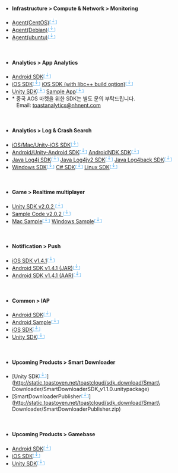 <style>
.content-container ul {padding:0;margin:0;display:inline-block;width:39%;max-height:150px;vertical-align:top;margin-right:8%;margin-bottom: 40px;}
.content-container p {display:none;}
.content-container ul>li {line-height:20px;padding-left:17px; margin-left:0;background:none;}
.content-container a {padding-right: 10px;}
.content-container img {margin: -5px 0 0 4px; width:4%; vertical-align: middle; margin-top: -5px;}
.content-container h4 {margin-top:0;padding-top:0;}
</style>


+ #### Infrastructure > Compute & Network > Monitoring
- [Agent(CentOS)![inline-img-download](./download.png)](http://static.toastoven.net/toastcloud/sdk_download/monitor/tcc/agent-centos-0.0.2.tgz)
- [Agent(Debian)![inline-img-download](./download.png)](http://static.toastoven.net/toastcloud/sdk_download/monitor/tcc/agent-debian-0.0.2.tgz)
- [Agent(ubuntu)![inline-img-download](./download.png)](http://static.toastoven.net/toastcloud/sdk_download/monitor/tcc/agent-ubuntu-0.0.2.tgz)

<br>

+ #### Analytics > App Analytics
- [Android SDK![inline-img-download](./download.png)](http://static.toastoven.net/prod_sdk_download/analytics/analytics-sdk-v1.5.0/GameAnalyticsSDK_Android_v1.5.0.zip)
- [iOS SDK![inline-img-download](./download.png)](http://static.toastoven.net/prod_sdk_download/analytics/analytics-sdk-v1.5.0/GameAnalyticsSDK_iOS_v1.5.0_libstdc++.zip) [iOS SDK (with libc++ build option)![inline-img-download](./download.png)](http://static.toastoven.net/prod_sdk_download/analytics/analytics-sdk-v1.5.0/GameAnalyticsSDK_iOS_v1.5.0_libc++.zip)
- [Unity SDK![inline-img-download](./download.png)](http://static.toastoven.net/prod_sdk_download/analytics/analytics-sdk-v1.5.0/GameAnalyticsSDK_UnityPlugin_v1.5.0.zip) [Sample App![inline-img-download](./download.png)](http://static.toastoven.net/prod_sdk_download/analytics/analytics_sample/analytics_unity_sample_150715.zip)
- \* 중국 AOS 마켓을 위한 SDK는 별도 문의 부탁드립니다.<br>&nbsp;&nbsp;&nbsp;Email: toastanalytics@nhnent.com

<br>

+ #### Analytics > Log & Crash Search
- [iOS/Mac/Unity-iOS SDK![inline-img-download](./download.png)](http://static.toastoven.net/toastcloud/sdk_download/logncrash/toast-logncrash-ios-unity-mac-sdk-2.6.5.1.zip) 
- [Android/Unity-Android SDK![inline-img-download](./download.png)](http://static.toastoven.net/toastcloud/sdk_download/logncrash/toast-logncrash-android-2.6.1.zip) [AndroidNDK SDK![inline-img-download](./download.png)](http://static.toastoven.net/toastcloud/sdk_download/logncrash/toast-logncrash-androidndk-sdk-2.6.1.zip)
- [Java Log4j SDK![inline-img-download](./download.png)](http://static.toastoven.net/toastcloud/sdk_download/logncrash/toast-logncrash-log4j-sdk-2.2.6.zip) [Java Log4jv2 SDK![inline-img-download](./download.png)](http://static.toastoven.net/toastcloud/sdk_download/logncrash/toast-logncrash-log4j2-sdk-2.2.6.zip) [Java Log4back SDK![inline-img-download](./download.png)](http://static.toastoven.net/toastcloud/sdk_download/logncrash/toast-logncrash-logback-sdk-2.2.6.zip)
- [Windows SDK![inline-img-download](./download.png)](http://static.toastoven.net/toastcloud/sdk_download/logncrash/toast-logncrash-cpp-windows-sdk-2.5.2.2.zip) [C# SDK![inline-img-download](./download.png)](http://static.toastoven.net/toastcloud/sdk_download/logncrash/toast-logncrash-csharp-windows-sdk-2.5.2.2.zip) [Linux SDK![inline-img-download](./download.png)](http://static.toastoven.net/toastcloud/sdk_download/logncrash/toast-logncrash-cpp-linux-sdk-2.2.0.1.zip)

<br>

+ #### Game > Realtime multiplayer
- [Unity SDK v2.0.2 ![inline-img-download](./download.png)](http://static.toastoven.net/prod_sdk_download/rtm/Realtime-multiplayer-2.0.2.unitypackage)
- [Sample Code v2.0.2 ![inline-img-download](./download.png)](http://static.toastoven.net/prod_sdk_download/rtm/Hub-2.0.2.unitypackage)
- [Mac Sample![inline-img-download](./download.png)](http://static.toastoven.net/prod_sdk_download/rtm/Realtime-multiplayer-Sample-MacUni.zip) [Windows Sample![inline-img-download](./download.png)](http://static.toastoven.net/prod_sdk_download/rtm/Realtime-multiplayer-Sample-Win.zip)

<br>

+ #### Notification > Push
- [iOS SDK v1.4.1![inline-img-download](./download.png)](http://static.toastoven.net/prod_sdk_download/push/pushsdk-ios-release-v1.4.1.zip)
- [Android SDK v1.4.1 (JAR)![inline-img-download](./download.png)](http://static.toastoven.net/prod_sdk_download/push/pushsdk-release-v1.4.1.jar)
- [Android SDK v1.4.1 (AAR)![inline-img-download](./download.png)](http://static.toastoven.net/prod_sdk_download/push/pushsdk-release-v1.4.1.aar)

<br>

+ #### Common > IAP
- [Android SDK![inline-img-download](./download.png)](http://static.toastoven.net/toastcloud/sdk_download/iap/toast-iap-android-sdk-1.3.2.zip)
- [Android Sample![inline-img-download](./download.png)](http://static.toastoven.net/toastcloud/sdk_download/iap/toast-iap-android-samples-1.3.2.zip)
- [iOS SDK![inline-img-download](./download.png)](http://static.toastoven.net/toastcloud/sdk_download/iap/toast-iap-ios-sdk-1.4.3.zip)
- [Unity SDK![inline-img-download](./download.png)](http://static.toastoven.net/toastcloud/sdk_download/iap/TOAST-IAP-UnityPlugin-1.5.1.unitypackage)

<br>

+ #### Upcoming Products > Smart Downloader
- [Unity SDK![inline-img-download](./download.png)](http://static.toastoven.net/toastcloud/sdk_download/Smart\ Downloader/SmartDownloaderSDK_v1.1.0.unitypackage)
- [SmartDownloaderPublisher![inline-img-download](./download.png)](http://static.toastoven.net/toastcloud/sdk_download/Smart\ Downloader/SmartDownloaderPublisher.zip)

<br>

+ #### Upcoming Products > Gamebase
- [Android SDK![inline-img-download](./download.png)](http://static.toastoven.net/toastcloud/sdk_download/gamebase/GamebaseSDK-Android.zip)
- [iOS SDK![inline-img-download](./download.png)](http://static.toastoven.net/toastcloud/sdk_download/gamebase/GamebaseSDK-iOS.zip)
- [Unity SDK![inline-img-download](./download.png)](http://static.toastoven.net/toastcloud/sdk_download/gamebase/GamebaseSDK-Unity.zip)


